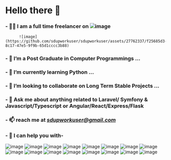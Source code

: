 # Hello there 👋


### - 👨‍💻 I am a full time freelancer on   ![image](https://github.com/sdupworkuser/sdupworkuser/assets/27762337/62e33fbc-85ee-4340-b94d-177d678a1ea8)
          ![image](https://github.com/sdupworkuser/sdupworkuser/assets/27762337/f25685d3-8c17-47e5-9f9b-65d1cccc3b88)
### - 🔭 I’m a Post Graduate in Computer Programmings ...
### - 🌱 I’m currently learning Python ...
### - 👯 I’m looking to collaborate on Long Term Stable Projects ... 
### - 💬 Ask me about anything related to Laravel/ Symfony & Javascript/Typescript or Angular/React/Express/Flask
### - 📫 reach me at  ***sdupworkuser@gmail.com***

### - 🤔 I can help you with-

![image](https://github.com/sdupworkuser/sdupworkuser/assets/27762337/5aee74df-dbc5-4cab-9071-46fee6c679e5)
![image](https://github.com/sdupworkuser/sdupworkuser/assets/27762337/95b025b1-3260-4cde-b930-e99b8b412c34)
![image](https://github.com/sdupworkuser/sdupworkuser/assets/27762337/3a696c14-a620-452b-a9fa-e0f234c4715d)
![image](https://github.com/sdupworkuser/sdupworkuser/assets/27762337/5407317d-794a-4166-9d7d-46c9363662ff)
![image](https://github.com/sdupworkuser/sdupworkuser/assets/27762337/af52fbc5-9984-4b18-9fbe-e69d2424fdb1)
![image](https://github.com/sdupworkuser/sdupworkuser/assets/27762337/0913384a-a6a8-4fc5-a65f-f38c64353fbf)
![image](https://github.com/sdupworkuser/sdupworkuser/assets/27762337/ce86b037-5c50-43e5-a1c6-41d3ed5b21cd)
![image](https://github.com/sdupworkuser/sdupworkuser/assets/27762337/d983af8f-1571-4a4c-ad49-1d2129bb9f7d)
![image](https://github.com/sdupworkuser/sdupworkuser/assets/27762337/09b17755-88ad-4eff-b823-01b4c4be23e8)
![image](https://github.com/sdupworkuser/sdupworkuser/assets/27762337/bb49557e-45bf-4a67-afa6-c1986c37f68c)
![image](https://github.com/sdupworkuser/sdupworkuser/assets/27762337/29c8088d-a9fd-4fea-b777-e676bf85029b)
![image](https://github.com/sdupworkuser/sdupworkuser/assets/27762337/9e8ad804-3e59-421b-82b6-eaba355a7af8)
![image](https://github.com/sdupworkuser/sdupworkuser/assets/27762337/7aefc6fb-c197-4374-baf5-468620fab777)
![image](https://github.com/sdupworkuser/sdupworkuser/assets/27762337/3d83db21-4f2b-4ad7-8fb3-f3e491dd078e)
![image](https://github.com/sdupworkuser/sdupworkuser/assets/27762337/38a56ed2-04d5-46d0-8d25-014726eb38ec)
![image](https://github.com/sdupworkuser/sdupworkuser/assets/27762337/074b93a9-6277-426a-a0a6-980be53cd37a)






<!--
**sdupworkuser/sdupworkuser** is a ✨ _special_ ✨ repository because its `README.md` (this file) appears on your GitHub profile.

Here are some ideas to get you started:

- 🔭 I’m currently working on ...
- 🌱 I’m currently learning ...
- 👯 I’m looking to collaborate on ...
- 🤔 I’m looking for help with ...
- 💬 Ask me about ...
- 📫 How to reach me: ...
- 😄 Pronouns: ...
- ⚡ Fun fact: ...
-->
